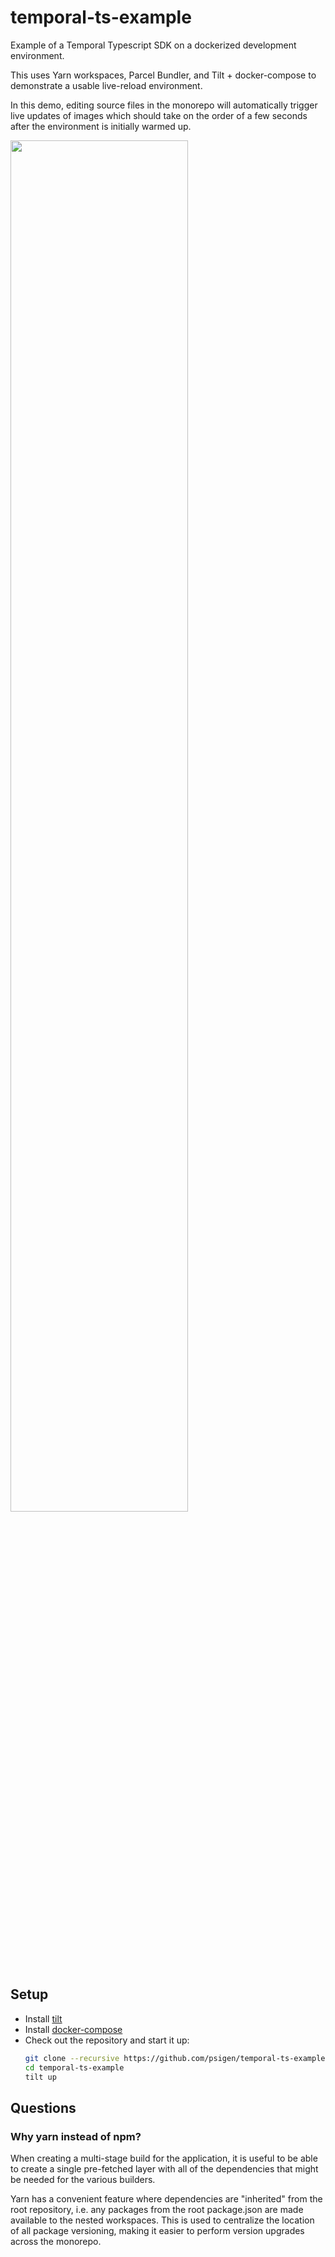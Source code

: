 # temporal-ts-example

Example of a Temporal Typescript SDK on a dockerized development environment.

This uses Yarn workspaces, Parcel Bundler, and Tilt + docker-compose to
demonstrate a usable live-reload environment.

In this demo, editing source files in the monorepo will automatically trigger
live updates of images which should take on the order of a few seconds after
the environment is initially warmed up.

<img src="https://user-images.githubusercontent.com/2805291/197069196-d8919bc2-bf78-4f36-a157-9096529c52ee.png" width="75%" height="75%">

## Setup

- Install [tilt](https://docs.tilt.dev/install.html)
- Install [docker-compose](https://docs.docker.com/compose/install/linux/)
- Check out the repository and start it up:
  ```bash
  git clone --recursive https://github.com/psigen/temporal-ts-example.git
  cd temporal-ts-example
  tilt up
  ```

## Questions

### Why yarn instead of npm?

When creating a multi-stage build for the application, it is useful to be able
to create a single pre-fetched layer with all of the dependencies that might
be needed for the various builders.

Yarn has a convenient feature where dependencies are "inherited" from the root
repository, i.e. any packages from the root package.json are made available to
the nested workspaces. This is used to centralize the location of all package
versioning, making it easier to perform version upgrades across the monorepo.
